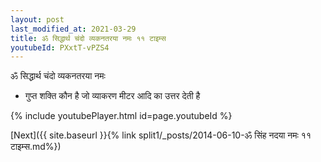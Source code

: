 ```yaml
---
layout: post
last_modified_at: 2021-03-29
title: ॐ सिद्धार्थ चंदो व्यकनतरया नमः ११ टाइम्स
youtubeId: PXxtT-vPZS4
---
```

 
 
 ॐ सिद्धार्थ चंदो व्यकनतरया नमः  
 
 -  गुप्त शक्ति कौन है जो व्याकरण मीटर आदि का उत्तर देती है 
 
  
 
  
 
 
 
 
 
 


{% include youtubePlayer.html id=page.youtubeId %}
 
[Next]({{ site.baseurl }}{% link  split1/_posts/2014-06-10-ॐ सिंह नदया नमः ११ टाइम्स.md%})
 
